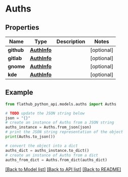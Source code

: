 # Auths


## Properties

Name | Type | Description | Notes
------------ | ------------- | ------------- | -------------
**github** | [**AuthInfo**](AuthInfo.md) |  | [optional] 
**gitlab** | [**AuthInfo**](AuthInfo.md) |  | [optional] 
**gnome** | [**AuthInfo**](AuthInfo.md) |  | [optional] 
**kde** | [**AuthInfo**](AuthInfo.md) |  | [optional] 

## Example

```python
from flathub_python_api.models.auths import Auths

# TODO update the JSON string below
json = "{}"
# create an instance of Auths from a JSON string
auths_instance = Auths.from_json(json)
# print the JSON string representation of the object
print(Auths.to_json())

# convert the object into a dict
auths_dict = auths_instance.to_dict()
# create an instance of Auths from a dict
auths_from_dict = Auths.from_dict(auths_dict)
```
[[Back to Model list]](../README.md#documentation-for-models) [[Back to API list]](../README.md#documentation-for-api-endpoints) [[Back to README]](../README.md)


